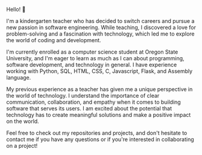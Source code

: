 Hello! 👋 

I'm a kindergarten teacher who has decided to switch careers and pursue a new passion in software engineering. While teaching, I discovered a love for problem-solving and a fascination with technology, which led me to explore the world of coding and development.

I'm currently enrolled as a computer science student at Oregon State University, and I'm eager to learn as much as I can about programming, software development, and technology in general. I have experience working with Python, SQL, HTML, CSS, C, Javascript, Flask, and Assembly language.

My previous experience as a teacher has given me a unique perspective in the world of technology. I understand the importance of clear communication, collaboration, and empathy when it comes to building software that serves its users.  I am excited about the potential that technology has to create meaningful solutions and make a positive impact on the world.

Feel free to check out my repositories and projects, and don't hesitate to contact me if you have any questions or if you're interested in collaborating on a project!







<!--
**amy6768/amy6768** is a ✨ _special_ ✨ repository because its `README.md` (this file) appears on your GitHub profile.

Here are some ideas to get you started:

- 🔭 I’m currently working on ...
- 🌱 I’m currently learning ...
- 👯 I’m looking to collaborate on ...
- 🤔 I’m looking for help with ...
- 💬 Ask me about ...
- 📫 How to reach me: ...
- 😄 Pronouns: ...
- ⚡ Fun fact: ...
-->
